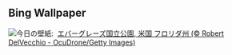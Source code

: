 ## Bing Wallpaper
![](https://www.bing.com/th?id=OHR.AerialEverglades_JA-JP6124375299_UHD.jpg&w=1000)今日の壁紙: &nbsp;[エバーグレーズ国立公園, 米国 フロリダ州 (© Robert DelVecchio - OcuDrone/Getty Images)](https://www.bing.com/th?id=OHR.AerialEverglades_JA-JP6124375299_UHD.jpg)
<br><br/>
